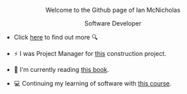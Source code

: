 <p align="center">Welcome to the Github page of Ian McNicholas</p>

<p align="center">Software Developer</p>

* Click [here](https://www.linkedin.com/in/ian-m-7a97a8175/) to find out more 🔍
  
* ⚡ I was Project Manager for [this](https://user-images.githubusercontent.com/75983723/118269844-1d636480-b4b7-11eb-9ef1-7033c0a85b42.jpeg) construction project.

* 📖 I'm currently reading [this book](https://github.com/ianmcnicholas/ianmcnicholas/assets/75983723/5cf48a3d-df31-4792-bd56-819c1a025a62).

* 💻 Continuing my learning of software with [this course](https://www.udemy.com/course/react-the-complete-guide-incl-redux/).
